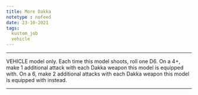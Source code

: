 ```yaml
---
title: More Dakka
notetype : nofeed
date: 23-10-2021
tags:
  kustom_job
  vehicle
---
```


---

VEHICLE model only. Each time this model shoots, roll one D6. On a 4+, make 1 additional attack with each Dakka weapon this model is equipped with. On a 6, make 2 additional attacks with each Dakka weapon this model is equipped with instead.

---
